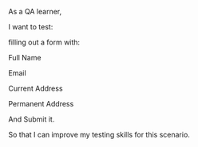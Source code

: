 As a QA learner,

I want to test:

filling out a form with:

Full Name

Email

Current Address

Permanent Address

And Submit it.

So that I can improve my testing skills for this scenario.